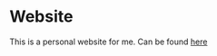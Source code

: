 # Website
This is a personal website for me. Can be found [here](http://trevorg73.web.illinois.edu/)